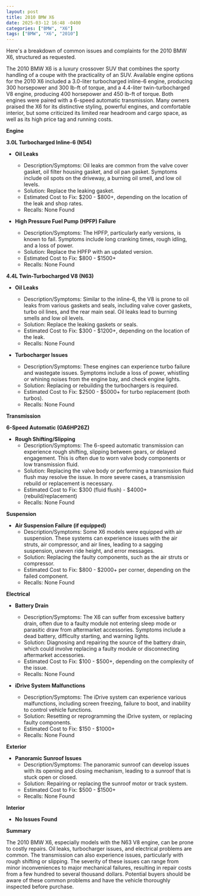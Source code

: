 ```yaml
---
layout: post
title: 2010 BMW X6
date: 2025-03-12 16:48 -0400
categories: ["BMW", "X6"]
tags: ["BMW", "X6", "2010"]
---
```

Here's a breakdown of common issues and complaints for the 2010 BMW X6, structured as requested.

The 2010 BMW X6 is a luxury crossover SUV that combines the sporty handling of a coupe with the practicality of an SUV. Available engine options for the 2010 X6 included a 3.0-liter turbocharged inline-6 engine, producing 300 horsepower and 300 lb-ft of torque, and a 4.4-liter twin-turbocharged V8 engine, producing 400 horsepower and 450 lb-ft of torque. Both engines were paired with a 6-speed automatic transmission. Many owners praised the X6 for its distinctive styling, powerful engines, and comfortable interior, but some criticized its limited rear headroom and cargo space, as well as its high price tag and running costs.

**Engine**

**3.0L Turbocharged Inline-6 (N54)**

*   **Oil Leaks**
    *   Description/Symptoms: Oil leaks are common from the valve cover gasket, oil filter housing gasket, and oil pan gasket. Symptoms include oil spots on the driveway, a burning oil smell, and low oil levels.
    *   Solution: Replace the leaking gasket.
    *   Estimated Cost to Fix: $200 - $800+, depending on the location of the leak and shop rates.
    *   Recalls: None Found

*   **High Pressure Fuel Pump (HPFP) Failure**
    *   Description/Symptoms: The HPFP, particularly early versions, is known to fail. Symptoms include long cranking times, rough idling, and a loss of power.
    *   Solution: Replace the HPFP with an updated version.
    *   Estimated Cost to Fix: $800 - $1500+
    *   Recalls: None Found

**4.4L Twin-Turbocharged V8 (N63)**

*   **Oil Leaks**
    *   Description/Symptoms: Similar to the inline-6, the V8 is prone to oil leaks from various gaskets and seals, including valve cover gaskets, turbo oil lines, and the rear main seal. Oil leaks lead to burning smells and low oil levels.
    *   Solution: Replace the leaking gaskets or seals.
    *   Estimated Cost to Fix: $300 - $1200+, depending on the location of the leak.
    *   Recalls: None Found

*   **Turbocharger Issues**
    *   Description/Symptoms: These engines can experience turbo failure and wastegate issues. Symptoms include a loss of power, whistling or whining noises from the engine bay, and check engine lights.
    *   Solution: Replacing or rebuilding the turbochargers is required.
    *   Estimated Cost to Fix: $2500 - $5000+ for turbo replacement (both turbos).
    *   Recalls: None Found

**Transmission**

**6-Speed Automatic (GA6HP26Z)**

*   **Rough Shifting/Slipping**
    *   Description/Symptoms: The 6-speed automatic transmission can experience rough shifting, slipping between gears, or delayed engagement. This is often due to worn valve body components or low transmission fluid.
    *   Solution: Replacing the valve body or performing a transmission fluid flush may resolve the issue. In more severe cases, a transmission rebuild or replacement is necessary.
    *   Estimated Cost to Fix: $300 (fluid flush) - $4000+ (rebuild/replacement)
    *   Recalls: None Found

**Suspension**

*   **Air Suspension Failure (if equipped)**
    *   Description/Symptoms: Some X6 models were equipped with air suspension. These systems can experience issues with the air struts, air compressor, and air lines, leading to a sagging suspension, uneven ride height, and error messages.
    *   Solution: Replacing the faulty components, such as the air struts or compressor.
    *   Estimated Cost to Fix: $800 - $2000+ per corner, depending on the failed component.
    *   Recalls: None Found

**Electrical**

*   **Battery Drain**
    *   Description/Symptoms: The X6 can suffer from excessive battery drain, often due to a faulty module not entering sleep mode or parasitic draw from aftermarket accessories. Symptoms include a dead battery, difficulty starting, and warning lights.
    *   Solution: Diagnosing and repairing the source of the battery drain, which could involve replacing a faulty module or disconnecting aftermarket accessories.
    *   Estimated Cost to Fix: $100 - $500+, depending on the complexity of the issue.
    *   Recalls: None Found

*   **iDrive System Malfunctions**
    *   Description/Symptoms: The iDrive system can experience various malfunctions, including screen freezing, failure to boot, and inability to control vehicle functions.
    *   Solution: Resetting or reprogramming the iDrive system, or replacing faulty components.
    *   Estimated Cost to Fix: $150 - $1000+
    *   Recalls: None Found

**Exterior**

*   **Panoramic Sunroof Issues**
    *   Description/Symptoms: The panoramic sunroof can develop issues with its opening and closing mechanism, leading to a sunroof that is stuck open or closed.
    *   Solution: Repairing or replacing the sunroof motor or track system.
    *   Estimated Cost to Fix: $500 - $1500+
    *   Recalls: None Found

**Interior**

*   **No Issues Found**

**Summary**

The 2010 BMW X6, especially models with the N63 V8 engine, can be prone to costly repairs. Oil leaks, turbocharger issues, and electrical problems are common. The transmission can also experience issues, particularly with rough shifting or slipping. The severity of these issues can range from minor inconveniences to major mechanical failures, resulting in repair costs from a few hundred to several thousand dollars. Potential buyers should be aware of these common problems and have the vehicle thoroughly inspected before purchase.

